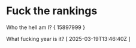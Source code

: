# Fuck the rankings

Who the hell am I?
{ 15897999 }

What fucking year is it?
[ 2025-03-19T13:46:40Z ]
